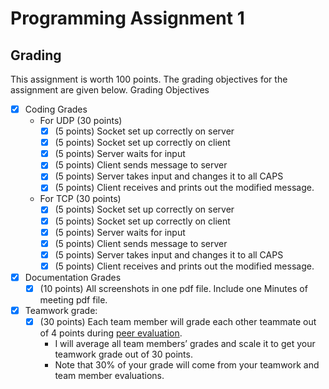 # Programming Assignment 1

## Grading
This assignment is worth 100 points. The grading objectives for the assignment are given below.
Grading Objectives
- [x] Coding Grades
  - For UDP (30 points)
    - [x] (5 points) Socket set up correctly on server
    - [x] (5 points) Socket set up correctly on client
    - [x] (5 points) Server waits for input
    - [x] (5 points) Client sends message to server
    - [x] (5 points) Server takes input and changes it to all CAPS
    - [x] (5 points) Client receives and prints out the modified message.
  - For TCP (30 points)
    - [x] (5 points) Socket set up correctly on server
    - [x] (5 points) Socket set up correctly on client
    - [x] (5 points) Server waits for input
    - [x] (5 points) Client sends message to server
    - [x] (5 points) Server takes input and changes it to all CAPS
    - [x] (5 points) Client receives and prints out the modified message.
- [x] Documentation Grades
  - [x] (10 points) All screenshots in one pdf file. Include one Minutes of meeting pdf file.
- [x] Teamwork grade:
  - [x] (30 points) Each team member will grade each other teammate out of 4 points during [peer evaluation](https://forms.gle/vtt31GjK9Rrerews5). 
    - I will average all team members’ grades and scale it to get your teamwork grade out of 30 points. 
    - Note that 30% of your grade will come from your teamwork and team member evaluations.
